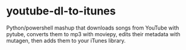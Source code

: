 # youtube-dl-to-itunes
Python/powershell mashup that downloads songs from YouTube with pytube, converts them to mp3 with moviepy, edits their metadata with mutagen, then adds them to your iTunes library.
